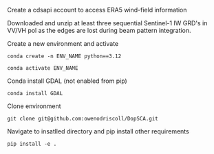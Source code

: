 Create a cdsapi account to access ERA5 wind-field information

Downloaded and unzip at least three sequential Sentinel-1 IW GRD's in VV/VH pol as the edges are lost during beam pattern integration. 

Create a new environment and activate

`conda create -n ENV_NAME python==3.12`

`conda activate ENV_NAME`

Conda install GDAL (not enabled from pip)

`conda install GDAL`

Clone environment

`git clone git@github.com:owenodriscoll/DopSCA.git`

Navigate to insatlled directory and pip install other requirements

`pip install -e .`

